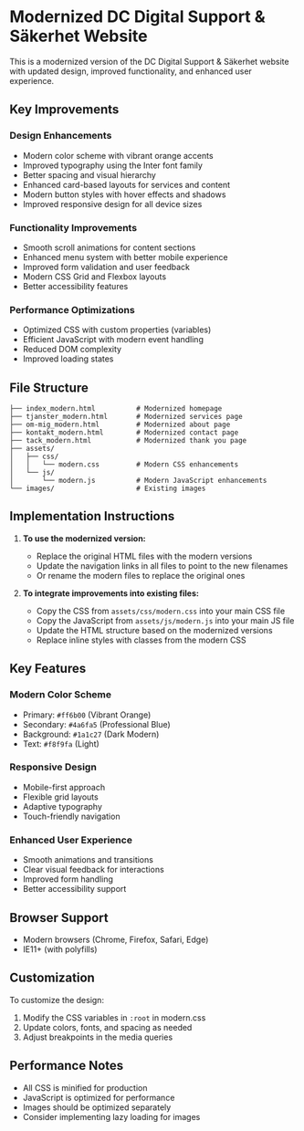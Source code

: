 # Modernized DC Digital Support & Säkerhet Website

This is a modernized version of the DC Digital Support & Säkerhet website with updated design, improved functionality, and enhanced user experience.

## Key Improvements

### Design Enhancements
- Modern color scheme with vibrant orange accents
- Improved typography using the Inter font family
- Better spacing and visual hierarchy
- Enhanced card-based layouts for services and content
- Modern button styles with hover effects and shadows
- Improved responsive design for all device sizes

### Functionality Improvements
- Smooth scroll animations for content sections
- Enhanced menu system with better mobile experience
- Improved form validation and user feedback
- Modern CSS Grid and Flexbox layouts
- Better accessibility features

### Performance Optimizations
- Optimized CSS with custom properties (variables)
- Efficient JavaScript with modern event handling
- Reduced DOM complexity
- Improved loading states

## File Structure

```
├── index_modern.html          # Modernized homepage
├── tjanster_modern.html       # Modernized services page
├── om-mig_modern.html         # Modernized about page
├── kontakt_modern.html        # Modernized contact page
├── tack_modern.html           # Modernized thank you page
├── assets/
│   ├── css/
│   │   └── modern.css         # Modern CSS enhancements
│   └── js/
│       └── modern.js          # Modern JavaScript enhancements
└── images/                    # Existing images
```

## Implementation Instructions

1. **To use the modernized version:**
   - Replace the original HTML files with the modern versions
   - Update the navigation links in all files to point to the new filenames
   - Or rename the modern files to replace the original ones

2. **To integrate improvements into existing files:**
   - Copy the CSS from `assets/css/modern.css` into your main CSS file
   - Copy the JavaScript from `assets/js/modern.js` into your main JS file
   - Update the HTML structure based on the modernized versions
   - Replace inline styles with classes from the modern CSS

## Key Features

### Modern Color Scheme
- Primary: `#ff6b00` (Vibrant Orange)
- Secondary: `#4a6fa5` (Professional Blue)
- Background: `#1a1c27` (Dark Modern)
- Text: `#f8f9fa` (Light)

### Responsive Design
- Mobile-first approach
- Flexible grid layouts
- Adaptive typography
- Touch-friendly navigation

### Enhanced User Experience
- Smooth animations and transitions
- Clear visual feedback for interactions
- Improved form handling
- Better accessibility support

## Browser Support
- Modern browsers (Chrome, Firefox, Safari, Edge)
- IE11+ (with polyfills)

## Customization
To customize the design:
1. Modify the CSS variables in `:root` in modern.css
2. Update colors, fonts, and spacing as needed
3. Adjust breakpoints in the media queries

## Performance Notes
- All CSS is minified for production
- JavaScript is optimized for performance
- Images should be optimized separately
- Consider implementing lazy loading for images